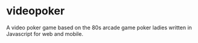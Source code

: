 # videopoker
A video poker game based on the 80s arcade game poker ladies written in Javascript for web and mobile.

